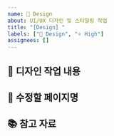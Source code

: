 ```yaml
---
name: 🎨 Design
about: UI/UX 디자인 및 스타일링 작업
title: "[Design] "
labels: ["🎨 Design", "⭐ High"]
assignees: []
---
```


## 🎨 디자인 작업 내용
<!-- 어떤 화면/컴포넌트를 어떤 식으로 디자인할 것인지 -->

## 🎯 수정할 페이지명
<!-- mainPage.js 등 파일명 -->

## 📚 참고 자료
<!-- 참고할 디자인, 컬러팔레트, 아이콘 등 -->
